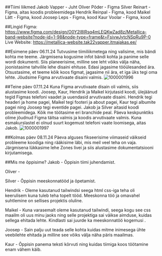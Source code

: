 ##Tiimi liikmed
Jakob Vapper - Juht
Oliver Põder - Figma
Silver Reinart - Figma, aitas koodis probleemidega
Hendrik Reinpal - Figma, kood
Maikel Lätt - Figma, kood
Joosep Leps - Figma, kood
Kaur Voolar - Figma, kood

##Lingid
Figma: https://www.figma.com/design/O0Y2I8IRsq4mLEQKwZad8z/Metallica-band-website?node-id=1-98&node-type=frame&t=FsivwJytcNSpRu9P-0
Live Website: https://metallica-website.tak22vapper.itmajakas.ee/


##Esimene päev 06.11.24
Tutvusime tiimiliikmetega ning valisime, mis bändi kohta me teeme. Järgmisena kogusime infot bändi kohta ja panime selle wordi dokumenti. Siis planeerisime, milline see leht võiks välja näha, joonistasime tahvilile lehe disaini ehituse. Edasi jagasime tööülesanded ära. Otsustasime, et teeme kõik koos figmat, jagasime nii ära, et iga üks tegi oma lehte. Jõudsime Figma arvutivaate disaini valmis.
![1000001996](https://github.com/user-attachments/assets/786d8bf4-e7be-4ace-8169-dfc298109d01)

##Teine päev 07.11.24
Kuna Figma arvutivaate disain oli valmis, siis alustasime koodi. Joosep, Kaur, Hendrik ja Maikel kirjutasid koodi, ülejäänud tegid Figmas telefoni vaadet ja uuendasid arvutivaate disaini. Hendrik tegi headeri ja home pagei, Maikel tegi footeri ja about pagei, Kaur tegi albumite pagei ning Joosep tegi eventide pagei. Jakob ja Silver aitasid koodi probleemidega. Kõik me töötasime eri branchide peal. Päeva keskpunktiks olime jõudnud Figma täitsa valmis ja koodis arvutivaate valmis. Kuna esmakurslastel ei olnud suurt kogemust telefoni vaate loomisega, aitas Jakob.
![1000001997](https://github.com/user-attachments/assets/80770c87-d9fc-4438-8684-896453b4c84e)

##Kolmas päev 08.11.24
Päeva alguses fikseerisime viimaseid väikseid probleeme koodiga ning rääkisime läbi, mis meil veel teha on vaja. Järgmisena lükkasime lehe Zones livei ja siis alustasime dokumentatsiooni kirjutamisega. 

##Mis me õppisime?
Jakob - Õppisin tiimi juhendamist.

Oliver - 

Silver - Õppisin meeskonnatööd ja õpetamist.

Hendrik - Oleme kasutanud tailwindsi seega html css-iga teha oli keerulisem kuna tuleb teha topelt tööd. Meeskonna töö ja omavahel suhtlemine on sellises projektis oluline.

Maikel - Kuna varasemalt oleme kasutanud tailwindi, seega kogu see css maailm oli uus minu jaoks ning selle projektiga sai väikse aimduse, kuidas sellega ehitada lehte. Kindlasti sai juurde ka meeskonnatöö kogemusi .

Joosep - Sain palju uut teada selle kohta kuidas mitme inimesega ühte veebilehte ehitada ja milline see võiks välja näha päris maailmas.

Kaur - Õppisin panema teksti kõrvuti ning kuidas tiimiga koos töötamine enam vähem käib.
